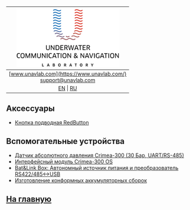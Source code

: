 | ![logo](/documentation/sm_logo.png) |
| :---: |
| [www.unavlab.com](https://www.unavlab.com/) <br/> [support@unavlab.com](mailto:support@unavlab.com) |
| [EN](accessories_en.md) \| [RU](accessories_ru.md) |

## Аксессуары
* [Кнопка подводная RedButton](/documentation/RU/Accessories/RedButton_Specification_ru.md)

## Вспомогательные устройства
* [Датчик абсолютного давления Crimea-300 (30 Бар, UART/RS-485)](/documentation/RU/Accessories/crimea_300_Datasheet_ru.md)
* [Интерфейсный модуль Crimea-300 OS](/documentation/RU/Accessories/crimea_300_OS_Datasheet_ru.md)
* [Bat&Link Box: Автономный источник питания и преобразователь RS422/485<->USB](/documentation/RU/Zima/Bat_n_link_box_Specification_ru.html)
* [Изготовление конформных аккумуляторных сборок](/documentation/RU/Accessories/Batpacks_ru.md)

## [На главную](README_RU.md)
